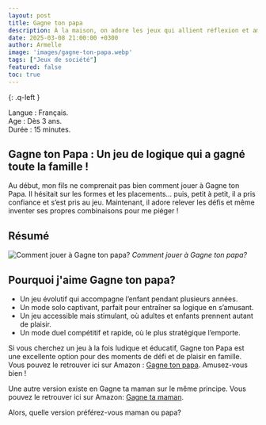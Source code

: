 ```yaml
---
layout: post
title: Gagne ton papa
description: À la maison, on adore les jeux qui allient réflexion et amusement. Gagne ton Papa a tout de suite conquis toute la famille avec ses défis de logique accessibles dès 3 ans. Solo ou en duel, il promet des moments de jeu captivants ! Découvrez pourquoi il est devenu un de nos favoris.
date: 2025-03-08 21:00:00 +0300
author: Armelle
image: 'images/gagne-ton-papa.webp'
tags: ["Jeux de société"]
featured: false
toc: true
---
```


{: .q-left }

Langue : Français.     
Age : Dès 3 ans.  
Durée : 15 minutes.

## Gagne ton Papa : Un jeu de logique qui a gagné toute la famille !

Au début, mon fils ne comprenait pas bien comment jouer à Gagne ton Papa. Il hésitait sur les formes et les placements… puis, petit à petit, il a pris confiance et s’est pris au jeu. Maintenant, il adore relever les défis et même inventer ses propres combinaisons pour me piéger !

## Résumé

![Comment jouer à Gagne ton papa?]({{site.baseurl}}/images/gagne-ton-papa-back.webp)
*Comment jouer à Gagne ton papa?*

## Pourquoi j'aime Gagne ton papa?

- Un jeu évolutif qui accompagne l’enfant pendant plusieurs années.
- Un mode solo captivant, parfait pour entraîner sa logique en s’amusant.
- Un jeu accessible mais stimulant, où adultes et enfants prennent autant de plaisir.
- Un mode duel compétitif et rapide, où le plus stratégique l’emporte.

Si vous cherchez un jeu à la fois ludique et éducatif, Gagne ton Papa est une excellente option pour des moments de défi et de plaisir en famille. Vous pouvez le retrouver ici  sur Amazon : [Gagne ton papa](https://amzn.to/41MXEtq). Amusez-vous bien !

Une autre version existe en Gagne ta maman sur le même principe. Vous pouvez le retrouver ici sur Amazon: [Gagne ta maman](https://amzn.to/4hwgTx5). 

Alors, quelle version préférez-vous maman ou papa?





 
